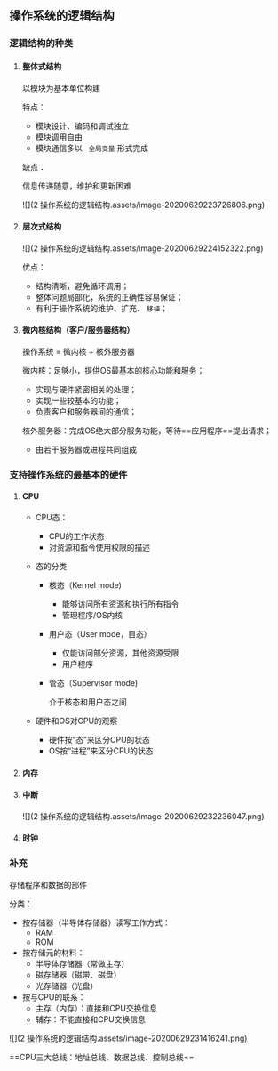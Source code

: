 ## 操作系统的逻辑结构

### 逻辑结构的种类

1. #### 整体式结构

   以模块为基本单位构建

   特点：

   - 模块设计、编码和调试独立
   - 模块调用自由
   - 模块通信多以 ` 全局变量` 形式完成

   缺点：

   信息传递随意，维护和更新困难

   ![](2 操作系统的逻辑结构.assets/image-20200629223726806.png)

   

2. #### 层次式结构

   ![](2 操作系统的逻辑结构.assets/image-20200629224152322.png)

   优点：

   - 结构清晰，避免循环调用；
   - 整体问题局部化，系统的正确性容易保证；
   - 有利于操作系统的维护、扩充、 `移植`；

   

3. #### 微内核结构（客户/服务器结构）

   操作系统 = 微内核 + 核外服务器

   微内核：足够小，提供OS最基本的核心功能和服务；

   - 实现与硬件紧密相关的处理；
   - 实现一些较基本的功能；
   - 负责客户和服务器间的通信；

   核外服务器：完成OS绝大部分服务功能，等待==应用程序==提出请求；

   - 由若干服务器或进程共同组成

###  支持操作系统的最基本的硬件

1. #### CPU

   - CPU态：

     - CPU的工作状态
     - 对资源和指令使用权限的描述

   - 态的分类

     - 核态（Kernel mode)

       - 能够访问所有资源和执行所有指令
       - 管理程序/OS内核

     - 用户态（User mode，目态）

       - 仅能访问部分资源，其他资源受限
       - 用户程序

     - 管态（Supervisor mode)

       介于核态和用户态之间

   - 硬件和OS对CPU的观察

     - 硬件按“态”来区分CPU的状态
     - OS按“进程”来区分CPU的状态

2. #### 内存

3. #### 中断

   ![](2 操作系统的逻辑结构.assets/image-20200629232236047.png)

4. #### 时钟

### 补充

存储程序和数据的部件

分类：

- 按存储器（半导体存储器）读写工作方式：
  - RAM
  - ROM
- 按存储元的材料：
  - 半导体存储器（常做主存）
  - 磁存储器（磁带、磁盘）
  - 光存储器（光盘）
- 按与CPU的联系：
  - 主存（内存）：直接和CPU交换信息
  - 辅存：不能直接和CPU交换信息

![](2 操作系统的逻辑结构.assets/image-20200629231416241.png)

==CPU三大总线：地址总线、数据总线、控制总线==
